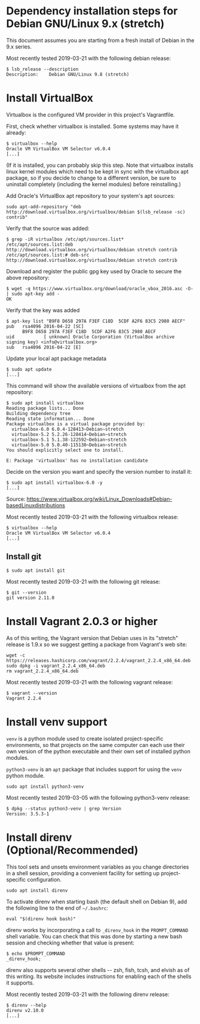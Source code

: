 # Dependency installation steps for Debian GNU/Linux 9.x (stretch)

This document assumes you are starting from a fresh install of Debian in the 9.x series.

Most recently tested 2019-03-21 with the following debian release:

```
$ lsb_release --description
Description:	Debian GNU/Linux 9.8 (stretch)
```



# Install VirtualBox

Virtualbox is the configured VM provider in this project's Vagrantfile.

First, check whether virtualbox is installed. Some systems may have it already:

```
$ virtualbox --help
Oracle VM VirtualBox VM Selector v6.0.4
[...]
```

(If it is installed, you can probably skip this step. Note that virtualbox installs linux kernel
modules which need to be kept in sync with the virtualbox apt package, so if you decide to change to
a different version, be sure to uninstall completely (including the kernel modules) before
reinstalling.)

Add Oracle's VirtualBox apt repository to your system's apt sources:

```
sudo apt-add-repository "deb http://download.virtualbox.org/virtualbox/debian $(lsb_release -sc) contrib"
```

Verify that the source was added:

```
$ grep -iR virtualbox /etc/apt/sources.list*
/etc/apt/sources.list:deb http://download.virtualbox.org/virtualbox/debian stretch contrib
/etc/apt/sources.list:# deb-src http://download.virtualbox.org/virtualbox/debian stretch contrib
```

Download and register the public gpg key used by Oracle to secure the above
repository:

```
$ wget -q https://www.virtualbox.org/download/oracle_vbox_2016.asc -O- | sudo apt-key add -
OK
```

Verify that the key was added

```
$ apt-key list "B9F8 D658 297A F3EF C18D  5CDF A2F6 83C5 2980 AECF"
pub   rsa4096 2016-04-22 [SC]
      B9F8 D658 297A F3EF C18D  5CDF A2F6 83C5 2980 AECF
uid           [ unknown] Oracle Corporation (VirtualBox archive signing key) <info@virtualbox.org>
sub   rsa4096 2016-04-22 [E]
```

Update your local apt package metadata

```
$ sudo apt update
[...]
```

This command will show the available versions of virtualbox from the apt
repository:

```
$ sudo apt install virtualbox
Reading package lists... Done
Building dependency tree       
Reading state information... Done
Package virtualbox is a virtual package provided by:
  virtualbox-6.0 6.0.4-128413~Debian~stretch
  virtualbox-5.2 5.2.26-128414~Debian~stretch
  virtualbox-5.1 5.1.38-122592~Debian~stretch
  virtualbox-5.0 5.0.40-115130~Debian~stretch
You should explicitly select one to install.

E: Package 'virtualbox' has no installation candidate
```

Decide on the version you want and specify the version number to install it:

```
$ sudo apt install virtualbox-6.0 -y
[...]
```

Source: https://www.virtualbox.org/wiki/Linux_Downloads#Debian-basedLinuxdistributions

Most recently tested 2019-03-21 with the following virtualbox release:

```
$ virtualbox --help
Oracle VM VirtualBox VM Selector v6.0.4
[...]
```



## Install git

```
$ sudo apt install git
```

Most recently tested 2019-03-21 with the following git release:

```
$ git --version
git version 2.11.0
```



# Install Vagrant 2.0.3 or higher

As of this writing, the Vagrant version that Debian uses in its "stretch" release is 1.9.x so we
suggest getting a package from Vagrant's web site:

```
wget -c https://releases.hashicorp.com/vagrant/2.2.4/vagrant_2.2.4_x86_64.deb
sudo dpkg -i vagrant_2.2.4_x86_64.deb
rm vagrant_2.2.4_x86_64.deb
```

Most recently tested 2019-03-21 with the following vagrant release:

```
$ vagrant --version
Vagrant 2.2.4
```



# Install venv support

`venv` is a python module used to create isolated project-specific environments, so that projects on
the same computer can each use their own version of the python executable and their own set of
installed python modules.

`python3-venv` is an `apt` package that includes support for using the `venv` python module.

```
sudo apt install python3-venv
```

Most recently tested 2019-03-05 with the following python3-venv release:

```
$ dpkg --status python3-venv | grep Version
Version: 3.5.3-1
```



# Install direnv (Optional/Recommended)

This tool sets and unsets environment variables as you change directories in a shell session,
providing a convenient facility for setting up project-specific configuration.

```
sudo apt install direnv
```

To activate direnv when starting bash (the default shell on Debian 9), add the following line to the
end of `~/.bashrc`:

```
eval "$(direnv hook bash)"
```

direnv works by incorporating a call to `_direnv_hook` in the `PROMPT_COMMAND` shell variable. You
can check that this was done by starting a new bash session and checking whether that value is
present:

```
$ echo $PROMPT_COMMAND
_direnv_hook;
```

direnv also supports several other shells -- zsh, fish, tcsh, and elvish as of this writing. Its
website includes instructions for enabling each of the shells it supports.

Most recently tested 2019-03-21 with the following direnv release:

```
$ direnv --help
direnv v2.10.0
[...]
```

